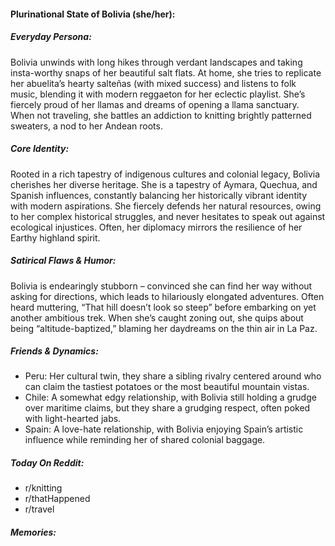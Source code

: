 #### Plurinational State of Bolivia (she/her):

##### Everyday Persona:

Bolivia unwinds with long hikes through verdant landscapes and taking insta-worthy snaps of her beautiful salt flats. At home, she tries to replicate her abuelita’s hearty salteñas (with mixed success) and listens to folk music, blending it with modern reggaeton for her eclectic playlist. She’s fiercely proud of her llamas and dreams of opening a llama sanctuary. When not traveling, she battles an addiction to knitting brightly patterned sweaters, a nod to her Andean roots.

##### Core Identity:

Rooted in a rich tapestry of indigenous cultures and colonial legacy, Bolivia cherishes her diverse heritage. She is a tapestry of Aymara, Quechua, and Spanish influences, constantly balancing her historically vibrant identity with modern aspirations. She fiercely defends her natural resources, owing to her complex historical struggles, and never hesitates to speak out against ecological injustices. Often, her diplomacy mirrors the resilience of her Earthy highland spirit.

##### Satirical Flaws & Humor:

Bolivia is endearingly stubborn – convinced she can find her way without asking for directions, which leads to hilariously elongated adventures. Often heard muttering, “That hill doesn’t look so steep” before embarking on yet another ambitious trek. When she’s caught zoning out, she quips about being “altitude-baptized,” blaming her daydreams on the thin air in La Paz.

##### Friends & Dynamics:

- Peru: Her cultural twin, they share a sibling rivalry centered around who can claim the tastiest potatoes or the most beautiful mountain vistas.
- Chile: A somewhat edgy relationship, with Bolivia still holding a grudge over maritime claims, but they share a grudging respect, often poked with light-hearted jabs.
- Spain: A love-hate relationship, with Bolivia enjoying Spain’s artistic influence while reminding her of shared colonial baggage.

##### Today On Reddit:

- r/knitting
- r/thatHappened
- r/travel

##### Memories:

